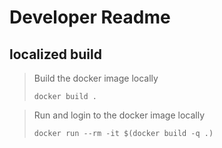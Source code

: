 # Developer Readme

## localized build

> Build the docker image locally
>```
>docker build .
>```

> Run and login to the docker image locally
>```
>docker run --rm -it $(docker build -q .)
>```


<!-- 
## NPM local github repo

> Replace \<TOKEN> with your github token
>
> ```
>echo "//npm.pkg.github.com/:_authToken=<TOKEN>" | cat > ~/.npmrc
>``` 
-->
